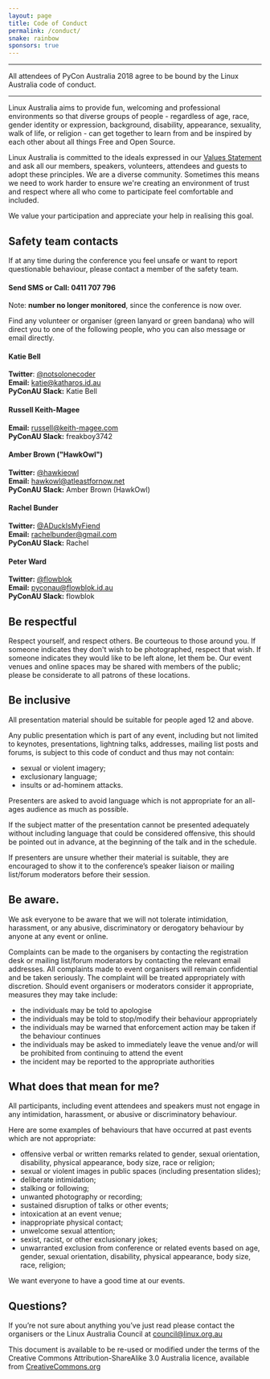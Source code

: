 ```yaml
---
layout: page
title: Code of Conduct
permalink: /conduct/
snake: rainbow
sponsors: true
---
```

<hr>
<span class="abstract">All attendees of PyCon Australia 2018 agree to be bound by the Linux Australia code of conduct. </span>
<hr>

Linux Australia aims to provide fun, welcoming and professional environments so
that diverse groups of people - regardless of age, race, gender identity or
expression, background, disability, appearance, sexuality, walk of life, or
religion - can get together to learn from and be inspired by each other about
all things Free and Open Source.

Linux Australia is committed to the ideals expressed in our [Values
Statement](http://linux.org.au/values) and ask all our members, speakers,
volunteers, attendees and guests to adopt these principles. We are a diverse
community.
Sometimes this means we need to work harder to ensure we're creating an
environment of trust and respect where all who come to participate feel
comfortable and included.

We value your participation and appreciate your help in realising this goal.

## Safety team contacts

If at any time during the conference you feel unsafe or want to report questionable behaviour, please contact a member of the safety team.

#### Send SMS or Call: 0411 707 796

Note: **number no longer monitored**, since the conference is now over.

Find any volunteer or organiser (green lanyard or green bandana) who will direct you to one of the following people, who you can also message or email directly.

#### Katie Bell
**Twitter**: [@notsolonecoder](https://twitter.com/notsolonecoder)<br>
**Email:** katie@katharos.id.au<br>
**PyConAU Slack:** Katie Bell

#### Russell Keith-Magee
**Email:** russell@keith-magee.com<br>
**PyConAU Slack:** freakboy3742

#### Amber Brown ("HawkOwl")
**Twitter:** [@hawkieowl](https://twitter.com/hawkieowl)<br>
**Email:** hawkowl@atleastfornow.net<br>
**PyConAU Slack:** Amber Brown (HawkOwl)

#### Rachel Bunder
**Twitter:** [@ADuckIsMyFiend](https://twitter.com/ADuckIsMyFiend)<br>
**Email:** rachelbunder@gmail.com<br>
**PyConAU Slack:** Rachel

#### Peter Ward
**Twitter:** [@flowblok](https://twitter.com/flowblok)<br>
**Email:** pyconau@flowblok.id.au<br>
**PyConAU Slack:** flowblok


## Be respectful

Respect yourself, and respect others. Be courteous to those around you. If
someone indicates they don't wish to be photographed, respect that wish. If
someone indicates they would like to be left alone, let them be. Our event
venues and online spaces may be shared with members of the public; please be
considerate to all patrons of these locations.

## Be inclusive

All presentation material should be suitable for people aged 12 and above.

Any public presentation which is part of any event, including but not limited
to keynotes, presentations, lightning talks, addresses, mailing list posts and
forums, is subject to this code of conduct and thus may not contain:
* sexual or violent imagery;
* exclusionary language;
* insults or ad-hominem attacks.

Presenters are asked to avoid language which is not appropriate for an
all-ages audience as much as possible.

If the subject matter of the presentation cannot be presented
adequately without including language that could be considered
offensive, this should be pointed out in advance, at the
beginning of the talk and in the schedule.

If presenters are unsure whether their material is suitable, they are
encouraged to show it to the conference’s speaker liaison or mailing
list/forum moderators before their session.

## Be aware.

We ask everyone to be aware that we will not tolerate intimidation,
harassment, or any abusive, discriminatory or derogatory behaviour
by anyone at any event or online.

Complaints can be made to the organisers by contacting the registration desk
or mailing list/forum moderators by contacting the relevant email addresses.
All complaints made to event organisers will remain confidential and be taken
seriously. The complaint will be treated appropriately with discretion. Should
event organisers or moderators consider it appropriate, measures they may take
include:
* the individuals may be told to apologise
* the individuals may be told to stop/modify their behaviour appropriately
* the individuals may be warned that enforcement action may be taken if the
  behaviour continues
* the individuals may be asked to immediately leave the venue and/or will be
  prohibited from continuing to attend the event
* the incident may be reported to the appropriate authorities

## What does that mean for me?

All participants, including event attendees and speakers must not engage in
any intimidation, harassment, or abusive or discriminatory behaviour.

Here are some examples of behaviours that have occurred at past events which
are not appropriate:

* offensive verbal or written remarks related to gender, sexual orientation,
  disability, physical appearance, body size, race or religion;
* sexual or violent images in public spaces (including presentation slides);
* deliberate intimidation;
* stalking or following;
* unwanted photography or recording;
* sustained disruption of talks or other events;
* intoxication at an event venue;
* inappropriate physical contact;
* unwelcome sexual attention;
* sexist, racist, or other exclusionary jokes;
* unwarranted exclusion from conference or related events based on
  age, gender, sexual orientation, disability, physical appearance, body size,
  race, religion;

We want everyone to have a good time at our events.

## Questions?

If you’re not sure about anything you’ve just read please contact the
organisers or the Linux Australia Council at [council@linux.org.au](mailto:council@linux.org.au)

This document is available to be re-used or modified under the terms of the
Creative Commons Attribution-ShareAlike 3.0 Australia licence, available
from [CreativeCommons.org](https://creativecommons.org/licenses/by-sa/3.0/au/) 
